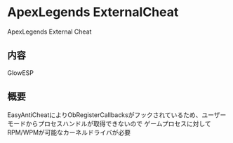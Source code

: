 # ApexLegends ExternalCheat
ApexLegends External Cheat

## 内容
GlowESP

## 概要
EasyAntiCheatによりObRegisterCallbacksがフックされているため、ユーザーモードからプロセスハンドルが取得できないので
ゲームプロセスに対してRPM/WPMが可能なカーネルドライバが必要
